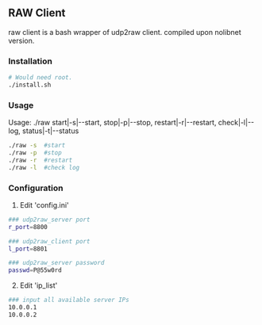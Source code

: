 ## RAW Client
raw client is a bash wrapper of udp2raw client.
compiled upon nolibnet version.


### Installation
```bash
# Would need root.
./install.sh
```


### Usage

Usage: ./raw start|-s|--start, stop|-p|--stop, restart|-r|--restart, check|-l|--log, status|-t|--status


```bash
./raw -s  #start
./raw -p  #stop
./raw -r  #restart
./raw -l  #check log
```

### Configuration
1. Edit 'config.ini'
```bash
### udp2raw_server port
r_port=8800

### udp2raw_client port
l_port=8801

### udp2raw_server password
passwd=P@55w0rd
```

2. Edit 'ip_list'
```bash
### input all available server IPs
10.0.0.1
10.0.0.2
```